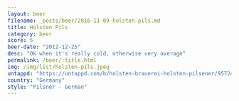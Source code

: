 ```yaml
---
layout: beer
filename: _posts/beer/2016-11-09-holsten-pils.md
title: Holsten Pils
category: beer
score: 5
beer-date: "2012-12-25"
desc: "Ok when it's really cold, otherwise very average"
permalink: /beer/:title.html
img: /img/list/holsten-pils.jpeg
untappd: "https://untappd.com/b/holsten-brauerei-holsten-pilsener/957246"
country: "Germany"
style: "Pilsner - German"
---
```

